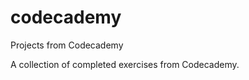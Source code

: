 codecademy
==========

Projects from Codecademy

A collection of completed exercises from Codecademy.
